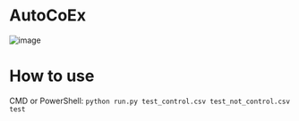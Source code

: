# AutoCoEx
![image](https://github.com/iomyaki/AutoCoEx/assets/112620445/80921b59-b99c-45c6-969e-35fe0029b60e)

# How to use
CMD or PowerShell: ```python run.py test_control.csv test_not_control.csv test```
